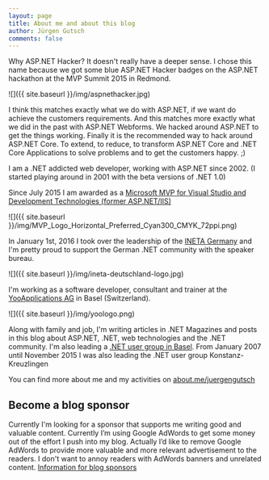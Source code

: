 ```yaml
---
layout: page
title: About me and about this blog
author: Jürgen Gutsch
comments: false
---
```


Why ASP.NET Hacker? It doesn't really have a deeper sense. I chose this name because we got some blue ASP.NET Hacker badges on the ASP.NET hackathon at the MVP Summit 2015 in Redmond.

![]({{ site.baseurl }}/img/aspnethacker.jpg)

 I think this matches exactly what we do with ASP.NET, if we want do achieve the customers requirements. And this matches more exactly what we did in the past with ASP.NET Webforms. We hacked around ASP.NET to get the things working. Finally it is the recommended way to hack around ASP.NET Core. To extend, to reduce, to transform ASP.NET Core and .NET Core Applications to solve problems and to get the customers happy. ;)

I am a .NET addicted web developer, working with ASP.NET since 2002. (I started playing around in 2001 with the beta versions of .NET 1.0)

Since July 2015 I am awarded as a [Microsoft MVP for Visual Studio and Development Technologies (former ASP.NET/IIS)](https://mvp.microsoft.com/en-us/PublicProfile/5001508?fullName=J%C3%BCrgen%20Gutsch)

![]({{ site.baseurl }}/img/MVP_Logo_Horizontal_Preferred_Cyan300_CMYK_72ppi.png)

In January 1st, 2016 I took over the leadership of the [INETA Germany]((http://www.ineta-deutschland.de)) and I'm pretty proud to support the German .NET community with the speaker bureau.

![]({{ site.baseurl }}/img/ineta-deutschland-logo.jpg)


I'm working as a software developer, consultant and trainer at the [YooApplications AG](http://yooapps.com) in Basel (Switzerland).

![]({{ site.baseurl }}/img/yoologo.png)

Along with family and job, I'm writing articles in .NET Magazines and posts in this blog about ASP.NET, .NET, web technologies and the .NET community. I'm also leading a [.NET user group in Basel](http://www.dotnet-nordwest.ch/). From January 2007 until November 2015 I was also leading the .NET user group Konstanz-Kreuzlingen

You can find more about me and my activities on [about.me/juergengutsch](http://about.me/juergengutsch)

## Become a blog sponsor

Currently I'm looking for a sponsor that supports me writing good and valuable content. Currently I’m using Google AdWords to get some money out of the effort I push into my blog. Actually I’d like to remove Google AdWords to provide more valuable and more relevant advertisement to the readers. I don't want to annoy readers with AdWords banners and unrelated content. [Information for blog sponsors](https://asp.net-hacker.rocks/sponsors.html)